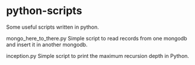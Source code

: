 # python-scripts
Some useful scripts written in python.


mongo_here_to_there.py
Simple script to read records from one mongodb and insert it in another mongodb.


inception.py
Simple script to print the maximum recursion depth in Python.
